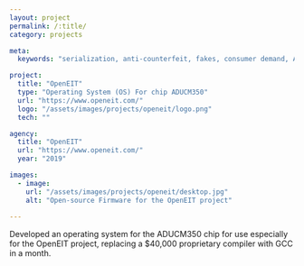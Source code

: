 ```yaml
---
layout: project
permalink: /:title/
category: projects

meta:
  keywords: "serialization, anti-counterfeit, fakes, consumer demand, AI, machine learning"

project:
  title: "OpenEIT"
  type: "Operating System (OS) For chip ADUCM350"
  url: "https://www.openeit.com/"
  logo: "/assets/images/projects/openeit/logo.png"
  tech: ""

agency:
  title: "OpenEIT"
  url: "https://www.openeit.com/"
  year: "2019"

images:
  - image:
    url: "/assets/images/projects/openeit/desktop.jpg"
    alt: "Open-source Firmware for the OpenEIT project"
    
---
```

<p>Developed an operating system for the ADUCM350 chip for use especially for the OpenEIT project, replacing a $40,000 proprietary compiler with GCC in a month.</p>
